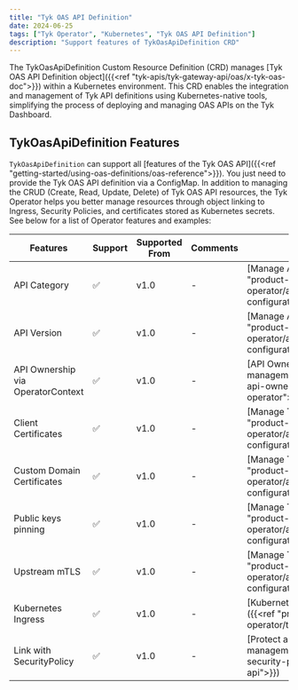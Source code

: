 ```yaml
---
title: "Tyk OAS API Definition"
date: 2024-06-25
tags: ["Tyk Operator", "Kubernetes", "Tyk OAS API Definition"]
description: "Support features of TykOasApiDefinition CRD"
---
```


The TykOasApiDefinition Custom Resource Definition (CRD) manages [Tyk OAS API Definition object]({{<ref "tyk-apis/tyk-gateway-api/oas/x-tyk-oas-doc">}}) within a Kubernetes environment. This CRD enables the integration and management of Tyk API definitions using Kubernetes-native tools, simplifying the process of deploying and managing OAS APIs on the Tyk Dashboard.

## TykOasApiDefinition Features

`TykOasApiDefinition` can support all [features of the Tyk OAS API]({{<ref "getting-started/using-oas-definitions/oas-reference">}}). You just need to provide the Tyk OAS API definition via a ConfigMap. In addition to managing the CRUD (Create, Read, Update, Delete) of Tyk OAS API resources, the Tyk Operator helps you better manage resources through object linking to Ingress, Security Policies, and certificates stored as Kubernetes secrets. See below for a list of Operator features and examples:

| Features | Support | Supported From | Comments | Example |
|----------|---------|-----------------|----------|--------|
| API Category | ✅      | v1.0 | - | [Manage API Categories]({{<ref "product-stack/tyk-operator/advanced-configurations/api-categories">}}) |
| API Version | ✅      | v1.0 | - | [Manage API versioning]({{<ref "product-stack/tyk-operator/advanced-configurations/api-versioning">}}) |
| API Ownership via OperatorContext | ✅      | v1.0 | - | [API Ownership]({{<ref "/api-management/automations#manage-api-ownership-with-tyk-operator">}}) |
| Client Certificates | ✅      | v1.0 | - | [Manage TLS certificate]({{<ref "product-stack/tyk-operator/advanced-configurations/tls-certificate">}}) |
| Custom Domain Certificates | ✅      | v1.0 | - | [Manage TLS certificate]({{<ref "product-stack/tyk-operator/advanced-configurations/tls-certificate">}}) |
| Public keys pinning | ✅      | v1.0 | - | [Manage TLS certificate]({{<ref "product-stack/tyk-operator/advanced-configurations/tls-certificate">}}) |
| Upstream mTLS | ✅      | v1.0 | - | [Manage TLS certificate]({{<ref "product-stack/tyk-operator/advanced-configurations/tls-certificate">}}) |
| Kubernetes Ingress | ✅      | v1.0 | - | [Kubernetes Ingress Controller]({{<ref "product-stack/tyk-operator/tyk-ingress-controller">}}) |
| Link with SecurityPolicy | ✅      | v1.0 | - | [Protect an API]({{<ref "/api-management/automations#add-a-security-policy-to-your-oas-api">}}) |

<!--
## CRD Specification

### Group and Version

- **API Group**: `tyk.tyk.io`
- **Version**: `v1alpha1`

### Resource Naming

- **Kind**: `TykOasApiDefinition`
- **Plural**: `tykoasapidefinitions`
- **Singular**: `tykoasapidefinition`
- **Short Names**: `tykoas`

### Scope

- **Scope**: `Namespaced`

### Additional Printer Columns

- **Domain**: `.status.domain`
- **ListenPath**: `.status.listenPath`
- **Proxy.TargetURL**: `.status.targetURL`
- **Enabled**: `.status.enabled`
- **SyncStatus**: `.status.latestTransaction.status`
- **IngressTemplate**: `.status.ingressTemplate`

## CRD Schema

### TykOasApiDefinition Specification

The specification (`spec`) of a `TykOasApiDefinition` resource defines the desired state of the API definition.

- **categories** (`array` of `string`): Identifiers for API definitions that enable filtering based on these categories.
- **clientCertificate** (`object`):
  - **allowlist** (`array` of `string`): List of Kubernetes secret names for client certificates.
  - **enabled** (`boolean`): Activates mTLS for the API.
- **contextRef** (`object`): Reference to the OperatorContext used for reconciling this API Definition.
  - **kind** (`enum`): Can be `ApiDefinition` or `TykOasApiDefinition`.
  - **name** (`string`): Name of the Kubernetes resource.
  - **namespace** (`string`): Namespace of the targeted resource (optional).
- **customDomain** (`object`): Custom domain configuration.
  - **certificates** (`array` of `string`): Certificate IDs for dynamic loading.
  - **certificatesRef** (`array` of `string`): Kubernetes secrets for certificates.
  - **enabled** (`boolean`): Allows/disallows the usage of the domain.
  - **name** (`string`): Name of the domain.
- **tykOAS** (`object`): Storage information about Tyk OAS.
  - **configmapRef** (`object`):
    - **keyName** (`string`): Key of the ConfigMap where Tyk OAS doc is stored.
    - **name** (`string`): Name of the ConfigMap.
    - **namespace** (`string`): Namespace of the ConfigMap (optional).
- **versioning** (`object`): Versioning information about the OAS API.
  - **default** (`string`): Default version name if no version is specified.
  - **enabled** (`boolean`): Enables versioning of the API.
  - **fallbackToDefault** (`boolean`): Specifies that the default version should be used if the requested version does not exist.
  - **key** (`string`): Name of the key to check for versioning information.
  - **location** (`enum`): `header`, `url-param`, or `url`.
  - **name** (`string`): Name of the version.
  - **stripVersioningData** (`boolean`): Specifies that API responses will be stripped of versioning data.
  - **urlVersioningPattern** (`string`): Regex pattern for versioning identifier format in URLs.
  - **versions** (`array`): List of versions mapping to individual API IDs.

### TykOasApiDefinition Status

The status (`status`) of a `TykOasApiDefinition` resource provides the observed state of the API definition.

- **domain** (`string`): Custom domain used by the API.
- **enabled** (`boolean`): Indicates if the API is enabled.
- **id** (`string`): Unique identifier of the API within Tyk.
- **ingressTemplate** (`boolean`): Shows if this CR is used as an Ingress Template.
- **latestCRDSpecHash** (`string`): Hash of the TykOasApiDefinition CR created on Kubernetes.
- **latestConfigMapHash** (`string`): Hash of the ConfigMap used by TykOasApiDefinition.
- **latestTransaction** (`object`):
  - **error** (`string`): Error occurred at the Tyk API level, if any.
  - **status** (`string`): Status of the last transaction.
  - **time** (`date-time`): Time of the last transaction.
- **latestTykSpecHash** (`string`): Hash of the OAS API Definition created on Tyk.
- **linkedByPolicies** (`array`): List of policies referencing this OAS API Definition.
- **listenPath** (`string`): Base path on Tyk for API requests.
- **name** (`string`): Name of the OAS API within Tyk.
- **targetURL** (`string`): Upstream address for proxying requests.
- **versioningStatus** (`object`): Status of a Versioned TykOasAPIDefinition.
-->